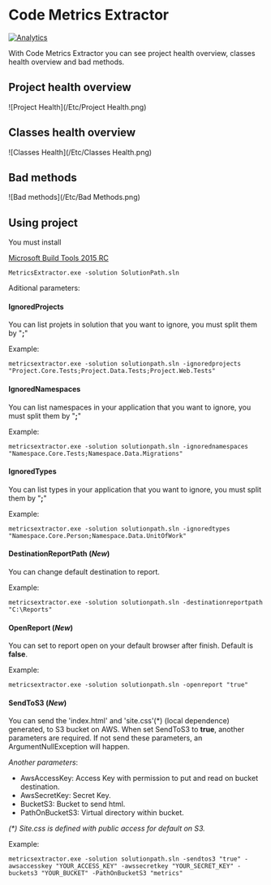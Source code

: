 Code Metrics Extractor
====================
[![Analytics](https://ga-beacon.appspot.com/UA-63314381-2/CodeMetricsExtractor/README)](https://github.com/AlbertoMonteiro/CodeMetricsExtractor)

With Code Metrics Extractor you can see project health overview, classes health overview and bad methods.


## Project health overview

![Project Health](/Etc/Project Health.png)

## Classes health overview

![Classes Health](/Etc/Classes Health.png)

## Bad methods

![Bad methods](/Etc/Bad Methods.png)

Using project
-------------------
You must install

[Microsoft Build Tools 2015 RC](http://www.microsoft.com/en-us/download/details.aspx?id=46882&WT.mc_id=rss_alldownloads_all)


````
MetricsExtractor.exe -solution SolutionPath.sln
````

Aditional parameters:

#### IgnoredProjects 
You can list projets in solution that you want to ignore, you must split them by "**;**"

Example:

````
metricsextractor.exe -solution solutionpath.sln -ignoredprojects "Project.Core.Tests;Project.Data.Tests;Project.Web.Tests"
````

#### IgnoredNamespaces 
You can list namespaces in your application that you want to ignore, you must split them by "**;**"

Example:

````
metricsextractor.exe -solution solutionpath.sln -ignorednamespaces "Namespace.Core.Tests;Namespace.Data.Migrations"
````

#### IgnoredTypes 
You can list types in your application that you want to ignore, you must split them by "**;**"

Example:

````
metricsextractor.exe -solution solutionpath.sln -ignoredtypes "Namespace.Core.Person;Namespace.Data.UnitOfWork"
````

#### DestinationReportPath (*New*)
You can change default destination to report.

Example:

````
metricsextractor.exe -solution solutionpath.sln -destinationreportpath "C:\Reports"
````

#### OpenReport (*New*)

You can set to report open on your default browser after finish. Default is **false**.

Example:

````
metricsextractor.exe -solution solutionpath.sln -openreport "true"
````

#### SendToS3 (*New*)

You can send the 'index.html' and 'site.css'(*) (local dependence) generated, to S3 bucket on AWS. When set SendToS3 to **true**, another parameters are required. If not send these parameters, 
an ArgumentNullException will happen.

*Another parameters*:
- AwsAccessKey: Access Key with permission to put and read on bucket destination.
- AwsSecretKey: Secret Key.
- BucketS3: Bucket to send html.
- PathOnBucketS3: Virtual directory within bucket.

*(\*) Site.css is defined with public access for default on S3.*

Example:

````
metricsextractor.exe -solution solutionpath.sln -sendtos3 "true" -awsaccesskey "YOUR_ACCESS_KEY" -awssecretkey "YOUR_SECRET_KEY" -buckets3 "YOUR_BUCKET" -PathOnBucketS3 "metrics"
````
